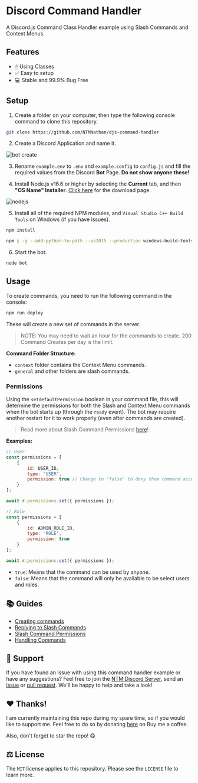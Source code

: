 # Discord Command Handler
A Discord.js Command Class Handler example using Slash Commands and Context Menus.

## Features
- 🖱 Using Classes
- ✅ Easy to setup
- 💻 Stable and 99.9% Bug Free

## Setup
1. Create a folder on your computer, then type the following console command to clone this repository.
```bash
git clone https://github.com/NTMNathan/djs-command-handler
```

2. Create a Discord Application and name it.

![bot create](https://i.imgur.com/luHPTGL.png "Step 2")

3. Rename `example.env` to `.env` and `example.config` to `config.js` and fill the required values from the Discord **Bot** Page. **Do not show anyone these!**

4. Install Node.js v16.6 or higher by selecting the **Current** tab, and then **"OS Name" Installer**. [Click here](https://nodejs.org/en/download/current/) for the download page.

![nodejs](https://i.imgur.com/mtJcz5E.png "Step 4")

5. Install all of the required NPM modules, and `Visual Studio C++ Build Tools` on Windows (if you have issues).
```bash
npm install
```

```bash
npm i -g --add-python-to-path --vs2015 --production windows-build-tools
```

6. Start the bot.
```bash
node bot
```

## Usage

To create commands, you need to run the following command in the console:
```bash
npm run deploy
```

These will create a new set of commands in the server.

> NOTE: You may need to wait an hour for the commands to create. 200 Command Creates per day is the limit.

**Command Folder Structure:**
- `context` folder contains the Context Menu commands.
- `general` and other folders are slash commands.

### Permissions
Using the `setdefaultPermission` boolean in your command file, this will determine the permissions for both the Slash and Context Menu commands when the bot starts up (through the `ready` event). The bot may require another restart for it to work properly (even after commands are created).

> Read more about Slash Command Permissions [here](https://discordjs.guide/creating-your-bot/command-handling.html#command-handling)!

**Examples:**
```js
// User
const permissions = [
    {
        id: USER_ID,
        type: "USER",
        permission: true // Change to "false" to deny them command access
    }
];

await r.permissions.set({ permissions });

// Role
const permissions = [
    {
        id: ADMIN_ROLE_ID,
        type: "ROLE",
        permission: true
    }
];

await r.permissions.set({ permissions });
```

- `true`: Means that the command can be used by anyone.
- `false`: Means that the command will only be available to be select users and roles.

## 📚 Guides
- [Creating commands](https://discordjs.guide/creating-your-bot/creating-commands.html)
- [Replying to Slash Commands](https://discordjs.guide/interactions/slash-commands.html#replying-to-slash-commands)
- [Slash Command Permissions](https://discordjs.guide/interactions/slash-commands.html#slash-command-permissions)
- [Handling Commands](https://discordjs.guide/creating-your-bot/command-handling.html#command-handling)

## 👋 Support
If you have found an issue with using this command handler example or have any suggestions? Feel free to join the [NTM Discord Server](https://discord.gg/G2rb53z), send an [issue](https://github.com/NTMNathan/djs-command-handler/issues) or [pull request](https://github.com/NTMNathan/djs-command-handler/pulls). We'll be happy to help and take a look!

## ❤️ Thanks!
I am currently maintaining this repo during my spare time, so if you would like to support me. Feel free to do so by donating [here](https://buymeacoffee.com/ntmnathan) on Buy me a coffee.

Also, don't forget to star the repo! 😋

## ⚖️ License
The `MIT` license applies to this repository. Please see the `LICENSE` file to learn more.
